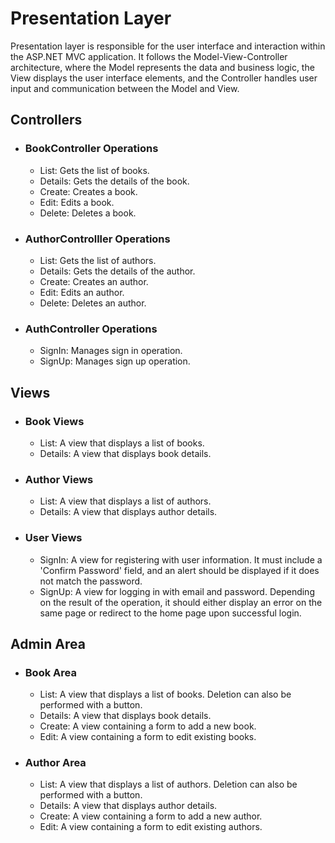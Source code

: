 # Presentation Layer

Presentation layer is responsible for the user interface and interaction within the ASP.NET MVC application. It follows the Model-View-Controller architecture, where the Model represents the data and business logic, the View displays the user interface elements, and the Controller handles user input and communication between the Model and View.

## Controllers

- ### BookController Operations

  - List: Gets the list of books.
  - Details: Gets the details of the book.
  - Create: Creates a book.
  - Edit: Edits a book.
  - Delete: Deletes a book.

- ### AuthorControlller Operations

  - List: Gets the list of authors.
  - Details: Gets the details of the author.
  - Create: Creates an author.
  - Edit: Edits an author.
  - Delete: Deletes an author.

- ### AuthController Operations

  - SignIn: Manages sign in operation.
  - SignUp: Manages sign up operation.

## Views

- ### Book Views

  - List: A view that displays a list of books.
  - Details: A view that displays book details.

- ### Author Views

  - List: A view that displays a list of authors.
  - Details: A view that displays author details.

- ### User Views

  - SignIn: A view for registering with user information. It must include a 'Confirm Password' field, and an alert should be displayed if it does not match the password.
  - SignUp: A view for logging in with email and password. Depending on the result of the operation, it should either display an error on the same page or redirect to the home page upon successful login.

## Admin Area

- ### Book Area

  - List: A view that displays a list of books. Deletion can also be performed with a button.
  - Details: A view that displays book details.
  - Create: A view containing a form to add a new book.
  - Edit: A view containing a form to edit existing books.

- ### Author Area

  - List: A view that displays a list of authors. Deletion can also be performed with a button.
  - Details: A view that displays author details.
  - Create: A view containing a form to add a new author.
  - Edit: A view containing a form to edit existing authors.
  
